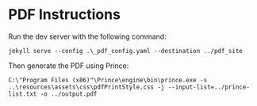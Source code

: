 
# PDF Instructions

Run the dev server with the following command:

```
jekyll serve --config .\_pdf_config.yaml --destination ../pdf_site
```

Then generate the PDF using Prince:

```
C:\"Program Files (x86)"\Prince\engine\bin\prince.exe -s ..\resources\assets\css\pdfPrintStyle.css -j --input-list=../prince-list.txt -o ../output.pdf
```

